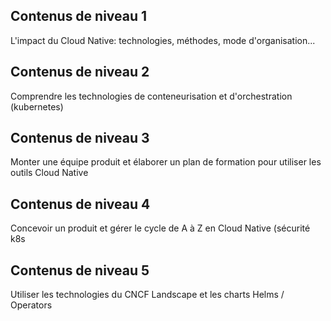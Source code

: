 ## Contenus de niveau 1
L'impact du Cloud Native: technologies, méthodes, mode d'organisation...

## Contenus de niveau 2
Comprendre les technologies de conteneurisation et d'orchestration (kubernetes)

## Contenus de niveau 3
Monter une équipe produit et élaborer un plan de formation pour utiliser les outils Cloud Native

## Contenus de niveau 4
Concevoir un produit et gérer le cycle de A à Z en Cloud Native (sécurité k8s

## Contenus de niveau 5
Utiliser les technologies du CNCF Landscape et les charts Helms / Operators


